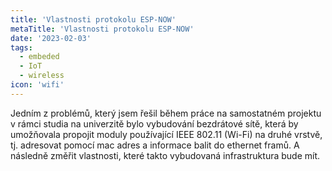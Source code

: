 ```yaml
---
title: 'Vlastnosti protokolu ESP-NOW'
metaTitle: 'Vlastnosti protokolu ESP-NOW'
date: '2023-02-03'
tags:
  - embeded
  - IoT
  - wireless
icon: 'wifi'
---
```


Jedním z problémů, který jsem řešil během práce na samostatném projektu v rámci studia na univerzitě bylo vybudování bezdrátové sítě, která by umožňovala propojit moduly používající IEEE 802.11 (Wi-Fi) na druhé vrstvě, tj. adresovat pomocí mac adres a informace balit do ethernet framů. A následně změřit vlastnosti, které takto vybudovaná infrastruktura bude mít.